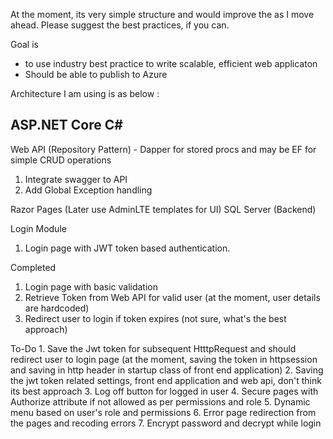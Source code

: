 At the moment, its very simple structure and would improve the as I move ahead.
Please suggest the best practices, if you can.

Goal is
- to use industry best practice to write scalable, efficient web applicaton
- Should be able to publish to Azure

Architecture I am using is as below :

ASP.NET Core C#
----------------
Web API (Repository Pattern) - Dapper for stored procs and may be EF for simple CRUD operations

1. Integrate swagger to API
2. Add Global Exception handling

Razor Pages (Later use AdminLTE templates for UI)
SQL Server (Backend)

Login Module
  1. Login page with JWT token based authentication.

Completed
  1. Login page with basic validation
  2. Retrieve Token from Web API for valid user (at the moment, user details are hardcoded)
  3. Redirect user to login if token expires (not sure, what's the best approach)

To-Do
    1. Save the Jwt token for subsequent HtttpRequest and should redirect user to login page
    (at the moment, saving the token in httpsession and saving in http header in startup class of front end application)
    2. Saving the jwt token related settings, front end application and web api, don't think its best approach
    3. Log off button for logged in user
    4. Secure pages with Authorize attribute if not allowed as per permissions and role
    5. Dynamic menu based on user's role and permissions
    6. Error page redirection from the pages and recoding errors
    7. Encrypt password and decrypt while login
